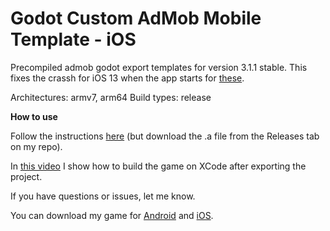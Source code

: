 # Godot Custom AdMob Mobile Template - iOS

Precompiled admob godot export templates for version 3.1.1 stable. This fixes the crassh for iOS 13 when the app starts for [these](https://github.com/GhostWalker562/godot-admob-iOS-precompiled).

Architectures: armv7, arm64
Build types: release

**How to use**

Follow the instructions [here](https://github.com/GhostWalker562/godot-admob-iOS-precompiled) (but download the .a file from the Releases tab on my repo).

In [this video](https://www.youtube.com/watch?v=rCDw36FY4yE&feature=youtu.be) I show how to build the game on XCode after exporting the project.

If you have questions or issues, let me know.

You can download my game for [Android](https://play.google.com/store/apps/details?id=com.tuanisapps.games.movingblocks) and [iOS](https://apps.apple.com/us/app/moving-blocks-identicons/id1493046555?ls=1).
